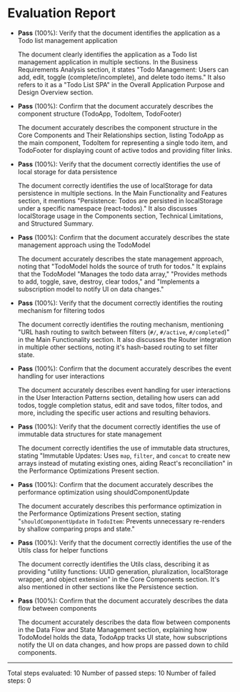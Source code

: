 # Evaluation Report

- **Pass** (100%): Verify that the document identifies the application as a Todo list management application
  
  The document clearly identifies the application as a Todo list management application in multiple sections. In the Business Requirements Analysis section, it states "Todo Management: Users can add, edit, toggle (complete/incomplete), and delete todo items." It also refers to it as a "Todo List SPA" in the Overall Application Purpose and Design Overview section.

- **Pass** (100%): Confirm that the document accurately describes the component structure (TodoApp, TodoItem, TodoFooter)
  
  The document accurately describes the component structure in the Core Components and Their Relationships section, listing TodoApp as the main component, TodoItem for representing a single todo item, and TodoFooter for displaying count of active todos and providing filter links.

- **Pass** (100%): Verify that the document correctly identifies the use of local storage for data persistence
  
  The document correctly identifies the use of localStorage for data persistence in multiple sections. In the Main Functionality and Features section, it mentions "Persistence: Todos are persisted in localStorage under a specific namespace (react-todos)." It also discusses localStorage usage in the Components section, Technical Limitations, and Structured Summary.

- **Pass** (100%): Confirm that the document accurately describes the state management approach using the TodoModel
  
  The document accurately describes the state management approach, noting that "TodoModel holds the source of truth for todos." It explains that the TodoModel "Manages the todo data array," "Provides methods to add, toggle, save, destroy, clear todos," and "Implements a subscription model to notify UI on data changes."

- **Pass** (100%): Verify that the document correctly identifies the routing mechanism for filtering todos
  
  The document correctly identifies the routing mechanism, mentioning "URL hash routing to switch between filters (`#/`, `#/active`, `#/completed`)" in the Main Functionality section. It also discusses the Router integration in multiple other sections, noting it's hash-based routing to set filter state.

- **Pass** (100%): Confirm that the document accurately describes the event handling for user interactions
  
  The document accurately describes event handling for user interactions in the User Interaction Patterns section, detailing how users can add todos, toggle completion status, edit and save todos, filter todos, and more, including the specific user actions and resulting behaviors.

- **Pass** (100%): Verify that the document correctly identifies the use of immutable data structures for state management
  
  The document correctly identifies the use of immutable data structures, stating "Immutable Updates: Uses `map`, `filter`, and `concat` to create new arrays instead of mutating existing ones, aiding React's reconciliation" in the Performance Optimizations Present section.

- **Pass** (100%): Confirm that the document accurately describes the performance optimization using shouldComponentUpdate
  
  The document accurately describes this performance optimization in the Performance Optimizations Present section, stating "`shouldComponentUpdate` in `TodoItem`: Prevents unnecessary re-renders by shallow comparing props and state."

- **Pass** (100%): Verify that the document correctly identifies the use of the Utils class for helper functions
  
  The document correctly identifies the Utils class, describing it as providing "utility functions: UUID generation, pluralization, localStorage wrapper, and object extension" in the Core Components section. It's also mentioned in other sections like the Persistence section.

- **Pass** (100%): Confirm that the document accurately describes the data flow between components
  
  The document accurately describes the data flow between components in the Data Flow and State Management section, explaining how TodoModel holds the data, TodoApp tracks UI state, how subscriptions notify the UI on data changes, and how props are passed down to child components.

---

Total steps evaluated: 10
Number of passed steps: 10
Number of failed steps: 0